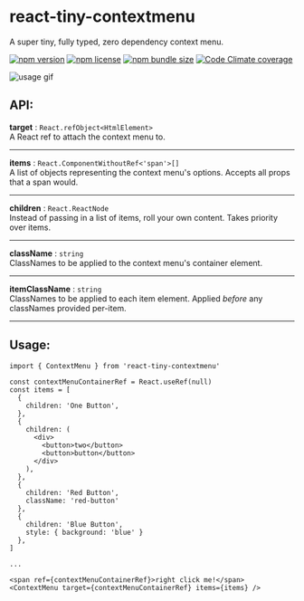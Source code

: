 # react-tiny-contextmenu

A super tiny, fully typed, zero dependency context menu.

[![npm version](https://img.shields.io/npm/v/react-tiny-contextmenu?style=flat-square)](https://www.npmjs.com/package/react-tiny-contextmenu)
[![npm license](https://img.shields.io/npm/l/react-tiny-contextmenu?style=flat-square)](https://github.com/Nfinished/react-tiny-contextmenu/blob/master/LICENSE)
[![npm bundle size](https://img.shields.io/bundlephobia/min/react-tiny-contextmenu?style=flat-square)](https://bundlephobia.com/result?p=react-tiny-contextmenu)
[![Code Climate coverage](https://img.shields.io/codeclimate/coverage/Nfinished/react-tiny-contextmenu?style=flat-square)](https://codeclimate.com/github/Nfinished/react-tiny-contextmenu)

![usage gif](https://i.imgur.com/ZWpEUS1.gif)

## API:

**target** : `React.refObject<HtmlElement>`
<br/>A React ref to attach the context menu to.

---

**items** : `React.ComponentWithoutRef<'span'>[]`
<br/>A list of objects representing the context menu's options. Accepts all props that a span would.

---

**children** : `React.ReactNode`
<br/>Instead of passing in a list of items, roll your own content. Takes priority over items.

---

**className** : `string`
<br/>ClassNames to be applied to the context menu's container element.

---

**itemClassName** : `string`
<br/>ClassNames to be applied to each item element. Applied _before_ any classNames provided per-item.

---

## Usage:

```tsx
import { ContextMenu } from 'react-tiny-contextmenu'

const contextMenuContainerRef = React.useRef(null)
const items = [
  {
    children: 'One Button',
  },
  {
    children: (
      <div>
        <button>two</button>
        <button>button</button>
      </div>
    ),
  },
  {
    children: 'Red Button',
    className: 'red-button'
  },
  {
    children: 'Blue Button',
    style: { background: 'blue' }
  },
]

...

<span ref={contextMenuContainerRef}>right click me!</span>
<ContextMenu target={contextMenuContainerRef} items={items} />
```
